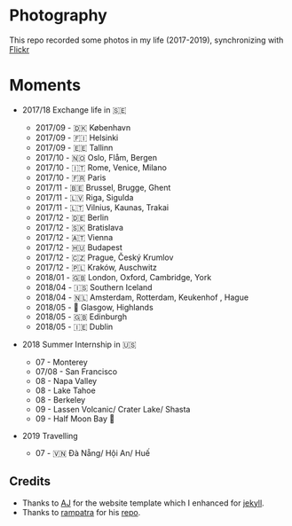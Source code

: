 # Photography
This repo recorded some photos in my life (2017-2019), synchronizing with [Flickr](https://www.flickr.com/photos/147409487@N06/)

# Moments
* 2017/18 Exchange life in 🇸🇪
  * 2017/09 - 🇩🇰 København
  * 2017/09 - 🇫🇮 Helsinki
  * 2017/09 - 🇪🇪 Tallinn
  * 2017/10 - 🇳🇴 Oslo, Flåm, Bergen
  * 2017/10 - 🇮🇹 Rome, Venice, Milano
  * 2017/10 - 🇫🇷 Paris
  * 2017/11 -  🇧🇪 Brussel, Brugge, Ghent
  * 2017/11 - 🇱🇻 Riga, Sigulda
  * 2017/11 - 🇱🇹 Vilnius, Kaunas, Trakai
  * 2017/12 - 🇩🇪 Berlin
  * 2017/12 - 🇸🇰 Bratislava
  * 2017/12 - 🇦🇹 Vienna
  * 2017/12 -  🇭🇺 Budapest
  * 2017/12 - 🇨🇿 Prague, Český Krumlov
  * 2017/12 - 🇵🇱 Kraków, Auschwitz
  * 2018/01 -  🇬🇧 London, Oxford, Cambridge, York
  * 2018/04 - 🇮🇸 Southern Iceland
  * 2018/04 - 🇳🇱 Amsterdam, Rotterdam, Keukenhof , Hague
  * 2018/05 - 🏴󠁧󠁢󠁳󠁣󠁴󠁿 Glasgow, Highlands
  * 2018/05 - 🇬🇧 Edinburgh
  * 2018/05 - 🇮🇪 Dublin

* 2018 Summer Internship in 🇺🇸
  * 07 - Monterey
  * 07/08 - San Francisco
  * 08 - Napa Valley
  * 08 - Lake Tahoe
  * 08 - Berkeley
  * 09 - Lassen Volcanic/ Crater Lake/ Shasta 
  * 09 - Half Moon Bay 🏇

* 2019 Travelling
  * 07 - 🇻🇳 Đà Nẵng/ Hội An/ Huế

## Credits
* Thanks to [AJ](https://twitter.com/ajlkn) for the website template which I enhanced for [jekyll](http://jekyllrb.com/).
* Thanks to [rampatra](https://github.com/rampatra) for his [repo](https://github.com/rampatra/photography).

